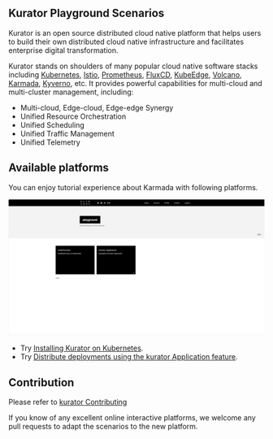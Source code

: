 ## Kurator Playground Scenarios

Kurator is an open source distributed cloud native platform that helps users to build their own distributed cloud native infrastructure and facilitates enterprise digital transformation.

Kurator stands on shoulders of many popular cloud native software stacks including
[Kubernetes](https://github.com/kubernetes/kubernetes), [Istio](https://github.com/istio/istio), [Prometheus](https://github.com/prometheus/prometheus), [FluxCD](https://github.com/fluxcd/flux2), [KubeEdge](https://github.com/kubeedge/kubeedge), [Volcano](https://github.com/volcano-sh/volcano), [Karmada](https://github.com/karmada-io/karmada), [Kyverno](https://github.com/kyverno/kyverno), etc.
It provides powerful capabilities for multi-cloud and multi-cluster management, including:

- Multi-cloud, Edge-cloud, Edge-edge Synergy
- Unified Resource Orchestration
- Unified Scheduling
- Unified Traffic Management
- Unified Telemetry
  
## Available platforms

You can enjoy tutorial experience about Karmada with following platforms.

![killercoda-platform](./images/killercoda.png)

- Try [Installing Kurator on Kubernetes](https://killercoda.com/965010e0-4f60-4a28-bf27-597d3kurator/scenario/install-kurator).
- Try [Distribute deployments using the kurator Application feature](https://killercoda.com/965010e0-4f60-4a28-bf27-597d3kurator/scenario/application-example).

## Contribution

Please refer to [kurator Contributing](https://github.com/kurator-dev/kurator/blob/main/CONTRIBUTING.md)

If you know of any excellent online interactive platforms, we welcome any pull requests to adapt the scenarios to the new platform.
